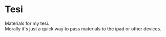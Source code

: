 # Tesi
Materials for my tesi.  
Morally it's just a quick way to pass materials to the ipad or other devices.
